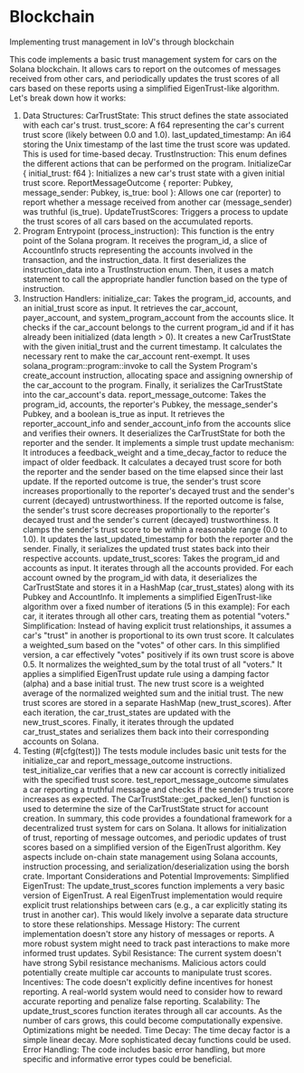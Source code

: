 # Blockchain
Implementing trust management in IoV's through blockchain

This code implements a basic trust management system for cars on the Solana blockchain. It allows cars to report on the outcomes of messages received from other cars, and periodically updates the trust scores of all cars based on these reports using a simplified EigenTrust-like algorithm. Let's break down how it works:
1. Data Structures:
CarTrustState: This struct defines the state associated with each car's trust.
trust_score: A f64 representing the car's current trust score (likely between 0.0 and 1.0).
last_updated_timestamp: An i64 storing the Unix timestamp of the last time the trust score was updated. This is used for time-based decay.
TrustInstruction: This enum defines the different actions that can be performed on the program.
InitializeCar { initial_trust: f64 }: Initializes a new car's trust state with a given initial trust score.
ReportMessageOutcome { reporter: Pubkey, message_sender: Pubkey, is_true: bool }: Allows one car (reporter) to report whether a message received from another car (message_sender) was truthful (is_true).
UpdateTrustScores: Triggers a process to update the trust scores of all cars based on the accumulated reports.
2. Program Entrypoint (process_instruction):
This function is the entry point of the Solana program. It receives the program_id, a slice of AccountInfo structs representing the accounts involved in the transaction, and the instruction_data.
It first deserializes the instruction_data into a TrustInstruction enum.
Then, it uses a match statement to call the appropriate handler function based on the type of instruction.
3. Instruction Handlers:
initialize_car:
Takes the program_id, accounts, and an initial_trust score as input.
It retrieves the car_account, payer_account, and system_program_account from the accounts slice.
It checks if the car_account belongs to the current program_id and if it has already been initialized (data length > 0).
It creates a new CarTrustState with the given initial_trust and the current timestamp.
It calculates the necessary rent to make the car_account rent-exempt.
It uses solana_program::program::invoke to call the System Program's create_account instruction, allocating space and assigning ownership of the car_account to the program.
Finally, it serializes the CarTrustState into the car_account's data.
report_message_outcome:
Takes the program_id, accounts, the reporter's Pubkey, the message_sender's Pubkey, and a boolean is_true as input.
It retrieves the reporter_account_info and sender_account_info from the accounts slice and verifies their owners.
It deserializes the CarTrustState for both the reporter and the sender.
It implements a simple trust update mechanism:
It introduces a feedback_weight and a time_decay_factor to reduce the impact of older feedback.
It calculates a decayed trust score for both the reporter and the sender based on the time elapsed since their last update.
If the reported outcome is true, the sender's trust score increases proportionally to the reporter's decayed trust and the sender's current (decayed) untrustworthiness.
If the reported outcome is false, the sender's trust score decreases proportionally to the reporter's decayed trust and the sender's current (decayed) trustworthiness.
It clamps the sender's trust score to be within a reasonable range (0.0 to 1.0).
It updates the last_updated_timestamp for both the reporter and the sender.
Finally, it serializes the updated trust states back into their respective accounts.
update_trust_scores:
Takes the program_id and accounts as input.
It iterates through all the accounts provided.
For each account owned by the program_id with data, it deserializes the CarTrustState and stores it in a HashMap (car_trust_states) along with its Pubkey and AccountInfo.
It implements a simplified EigenTrust-like algorithm over a fixed number of iterations (5 in this example):
For each car, it iterates through all other cars, treating them as potential "voters."
Simplification: Instead of having explicit trust relationships, it assumes a car's "trust" in another is proportional to its own trust score.
It calculates a weighted_sum based on the "votes" of other cars. In this simplified version, a car effectively "votes" positively if its own trust score is above 0.5.
It normalizes the weighted_sum by the total trust of all "voters."
It applies a simplified EigenTrust update rule using a damping factor (alpha) and a base initial trust. The new trust score is a weighted average of the normalized weighted sum and the initial trust.
The new trust scores are stored in a separate HashMap (new_trust_scores).
After each iteration, the car_trust_states are updated with the new_trust_scores.
Finally, it iterates through the updated car_trust_states and serializes them back into their corresponding accounts on Solana.
4. Testing (#[cfg(test)])
The tests module includes basic unit tests for the initialize_car and report_message_outcome instructions.
test_initialize_car verifies that a new car account is correctly initialized with the specified trust score.
test_report_message_outcome simulates a car reporting a truthful message and checks if the sender's trust score increases as expected.
The CarTrustState::get_packed_len() function is used to determine the size of the CarTrustState struct for account creation.
In summary, this code provides a foundational framework for a decentralized trust system for cars on Solana. It allows for initialization of trust, reporting of message outcomes, and periodic updates of trust scores based on a simplified version of the EigenTrust algorithm. Key aspects include on-chain state management using Solana accounts, instruction processing, and serialization/deserialization using the borsh crate.
Important Considerations and Potential Improvements:
Simplified EigenTrust: The update_trust_scores function implements a very basic version of EigenTrust. A real EigenTrust implementation would require explicit trust relationships between cars (e.g., a car explicitly stating its trust in another car). This would likely involve a separate data structure to store these relationships.
Message History: The current implementation doesn't store any history of messages or reports. A more robust system might need to track past interactions to make more informed trust updates.
Sybil Resistance: The current system doesn't have strong Sybil resistance mechanisms. Malicious actors could potentially create multiple car accounts to manipulate trust scores.
Incentives: The code doesn't explicitly define incentives for honest reporting. A real-world system would need to consider how to reward accurate reporting and penalize false reporting.
Scalability: The update_trust_scores function iterates through all car accounts. As the number of cars grows, this could become computationally expensive. Optimizations might be needed.
Time Decay: The time decay factor is a simple linear decay. More sophisticated decay functions could be used.
Error Handling: The code includes basic error handling, but more specific and informative error types could be beneficial.

